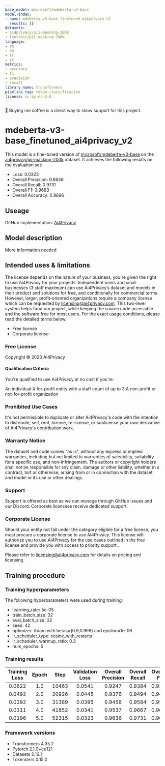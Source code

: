 ```yaml
---
base_model: microsoft/mdeberta-v3-base
model-index:
- name: mdeberta-v3-base_finetuned_ai4privacy_v2
  results: []
datasets:
- ai4privacy/pii-masking-200k
- Isotonic/pii-masking-200k
language:
- en
- de
- fr
- it
metrics:
- accuracy
- f1
- precision
- recall
library_name: transformers
pipeline_tag: token-classification
license: cc-by-nc-4.0
---
```


<!-- This model card has been generated automatically according to the information the Trainer had access to. You
should probably proofread and complete it, then remove this comment. -->

🌟 Buying me coffee is a direct way to show support for this project. 
<a href="https://www.buymeacoffee.com/isotonic"><img src="https://www.buymeacoffee.com/assets/img/guidelines/download-assets-sm-1.svg" alt=""></a>


# mdeberta-v3-base_finetuned_ai4privacy_v2

This model is a fine-tuned version of [microsoft/mdeberta-v3-base](https://huggingface.co/microsoft/mdeberta-v3-base) on the [ai4privacy/pii-masking-200k](https://huggingface.co/datasets/ai4privacy/pii-masking-200k) dataset.
It achieves the following results on the evaluation set:

- Loss: 0.0323
- Overall Precision: 0.9636
- Overall Recall: 0.9731
- Overall F1: 0.9683
- Overall Accuracy: 0.9896

## Useage
GitHub Implementation: [Ai4Privacy](https://github.com/Sripaad/ai4privacy)

## Model description

More information needed

## Intended uses & limitations

The license depends on the nature of your business, you're given the right to use Ai4Privacy for your projects. Independent users and small businesses (3 staff maximum) can use Ai4Privacy’s dataset and models in their product and solutions for free, and conditionally for commercial terms. However, larger, profit-oriented organizations require a company license which can be requested by [licensing@ai4privacy.com](mailto:licensing@ai4privacy.com).
This two-level system helps fund our project, while keeping the source code accessible and the software free for most users. For the exact usage conditions, please read the detailed terms below.

- Free license
- Corporate license

### Free License
Copyright © 2023 Ai4Privacy

#### Qualification Criteria
You're qualified to use Ai4Privacy at no cost if you're:

An individual
A for-profit entity with a staff count of up to 3
A non-profit or not-for-profit organization


### Prohibited Use Cases
It's not permissible to duplicate or alter Ai4Privacy's code with the intention to distribute, sell, rent, license, re-license, or sublicense your own derivative of Ai4Privacy's contribution work.

### Warranty Notice
The dataset and code comes "as is", without any express or implied warranties, including but not limited to warranties of saleability, suitability for a specific use, and non-infringement. The authors or copyright holders shall not be responsible for any claim, damage or other liability, whether in a contract, tort or otherwise, arising from or in connection with the dataset and model or its use or other dealings.

### Support
Support is offered as best as we can manage through GitHub Issues and our Discord. Corporate licensees receive dedicated support.

### Corporate License
Should your entity not fall under the category eligible for a free license, you must procure a corporate license to use Ai4Privacy. This license will authorize you to use Ai4Privacy for the use cases outlined in the free license and provide you with access to priority support..

Please refer to [licensing@ai4privacy.com](mailto:licensing@ai4privacy.com) for details on pricing and licensing.

## Training procedure

### Training hyperparameters

The following hyperparameters were used during training:
- learning_rate: 5e-05
- train_batch_size: 32
- eval_batch_size: 32
- seed: 42
- optimizer: Adam with betas=(0.9,0.999) and epsilon=1e-06
- lr_scheduler_type: cosine_with_restarts
- lr_scheduler_warmup_ratio: 0.2
- num_epochs: 5

### Training results

| Training Loss | Epoch | Step  | Validation Loss | Overall Precision | Overall Recall | Overall F1 | Overall Accuracy | Accountname F1 | Accountnumber F1 | Age F1 | Amount F1 | Bic F1 | Bitcoinaddress F1 | Buildingnumber F1 | City F1 | Companyname F1 | County F1 | Creditcardcvv F1 | Creditcardissuer F1 | Creditcardnumber F1 | Currency F1 | Currencycode F1 | Currencyname F1 | Currencysymbol F1 | Date F1 | Dob F1 | Email F1 | Ethereumaddress F1 | Eyecolor F1 | Firstname F1 | Gender F1 | Height F1 | Iban F1 | Ip F1  | Ipv4 F1 | Ipv6 F1 | Jobarea F1 | Jobtitle F1 | Jobtype F1 | Lastname F1 | Litecoinaddress F1 | Mac F1 | Maskednumber F1 | Middlename F1 | Nearbygpscoordinate F1 | Ordinaldirection F1 | Password F1 | Phoneimei F1 | Phonenumber F1 | Pin F1 | Prefix F1 | Secondaryaddress F1 | Sex F1 | Ssn F1 | State F1 | Street F1 | Time F1 | Url F1 | Useragent F1 | Username F1 | Vehiclevin F1 | Vehiclevrm F1 | Zipcode F1 |
|:-------------:|:-----:|:-----:|:---------------:|:-----------------:|:--------------:|:----------:|:----------------:|:--------------:|:----------------:|:------:|:---------:|:------:|:-----------------:|:-----------------:|:-------:|:--------------:|:---------:|:----------------:|:-------------------:|:-------------------:|:-----------:|:---------------:|:---------------:|:-----------------:|:-------:|:------:|:--------:|:------------------:|:-----------:|:------------:|:---------:|:---------:|:-------:|:------:|:-------:|:-------:|:----------:|:-----------:|:----------:|:-----------:|:------------------:|:------:|:---------------:|:-------------:|:----------------------:|:-------------------:|:-----------:|:------------:|:--------------:|:------:|:---------:|:-------------------:|:------:|:------:|:--------:|:---------:|:-------:|:------:|:------------:|:-----------:|:-------------:|:-------------:|:----------:|
| 0.0622        | 1.0   | 10463 | 0.0541          | 0.9247            | 0.9384         | 0.9315     | 0.9770           | 0.9949         | 0.9917           | 0.9812 | 0.9224    | 0.9847 | 0.9592            | 0.9056            | 0.9595  | 0.9802         | 0.9775    | 0.9350           | 0.9971              | 0.8939              | 0.7380      | 0.9664          | 0.0843          | 0.9721            | 0.7784  | 0.6363 | 0.9993   | 0.9877             | 0.9833      | 0.9696       | 0.9866    | 0.9716    | 0.9914  | 0.0    | 0.8238  | 0.8025  | 0.9882     | 0.9874      | 0.9878     | 0.8820      | 0.9085             | 0.9869 | 0.8831          | 0.8686        | 0.9984                 | 0.9958              | 0.9786      | 0.9971       | 0.9885         | 0.9482 | 0.9455    | 0.9934              | 0.9956 | 0.9860 | 0.9673   | 0.9799    | 0.9916  | 0.9958 | 0.9995       | 0.9875      | 0.9555        | 0.9819        | 0.9311     |
| 0.0492        | 2.0   | 20926 | 0.0445          | 0.9376            | 0.9494         | 0.9434     | 0.9788           | 0.9970         | 0.9979           | 0.9883 | 0.9492    | 0.9949 | 0.9626            | 0.9548            | 0.9819  | 0.9911         | 0.9922    | 0.9740           | 0.9985              | 0.9057              | 0.5805      | 0.9771          | 0.4872          | 0.9734            | 0.8257  | 0.7479 | 0.9989   | 0.9944             | 0.9960      | 0.9819       | 0.9933    | 0.9958    | 0.9962  | 0.1521 | 0.7969  | 0.8083  | 0.9957     | 0.9972      | 0.9970     | 0.9335      | 0.8953             | 0.9967 | 0.8786          | 0.9232        | 1.0                    | 0.9980              | 0.9868      | 0.9985       | 0.9967         | 0.9808 | 0.9708    | 0.9969              | 0.9979 | 0.9980 | 0.9921   | 0.9913    | 0.9979  | 1.0    | 1.0          | 0.9914      | 0.9788        | 0.9859        | 0.9622     |
| 0.0392        | 3.0   | 31389 | 0.0395          | 0.9458            | 0.9584         | 0.9521     | 0.9815           | 0.9988         | 0.9971           | 0.9861 | 0.9573    | 0.9955 | 0.9764            | 0.9518            | 0.9836  | 0.9914         | 0.9921    | 0.9802           | 0.9985              | 0.9300              | 0.8115      | 0.9862          | 0.5935          | 0.9821            | 0.8684  | 0.7870 | 0.9994   | 0.9972             | 0.9976      | 0.9860       | 0.9956    | 0.9981    | 0.9964  | 0.3002 | 0.8302  | 0.7274  | 0.9863     | 0.9968      | 0.9979     | 0.9528      | 0.9208             | 0.9881 | 0.9195          | 0.9269        | 0.9992                 | 0.9980              | 0.9894      | 0.9998       | 0.9984         | 0.9750 | 0.9767    | 0.9971              | 0.9972 | 0.9978 | 0.9927   | 0.9952    | 0.9966  | 1.0    | 0.9997       | 0.9962      | 0.9942        | 0.9937        | 0.9653     |
| 0.0311        | 4.0   | 41852 | 0.0341          | 0.9537            | 0.9667         | 0.9601     | 0.9855           | 0.9998         | 0.9986           | 0.9869 | 0.9545    | 0.9961 | 0.9774            | 0.9632            | 0.9885  | 0.9952         | 0.9940    | 0.9838           | 0.9985              | 0.9392              | 0.8567      | 0.9863          | 0.7015          | 0.9853            | 0.9158  | 0.8687 | 1.0      | 0.9979             | 0.9984      | 0.9875       | 0.9971    | 1.0       | 0.9962  | 0.4882 | 0.8664  | 0.6966  | 0.9927     | 0.9973      | 0.9967     | 0.9583      | 0.9251             | 0.9979 | 0.9275          | 0.9351        | 1.0                    | 0.9988              | 0.9932      | 0.9998       | 0.9980         | 0.9852 | 0.9760    | 0.9983              | 0.9980 | 0.9985 | 0.9932   | 0.9952    | 0.9966  | 0.9996 | 1.0          | 0.9969      | 0.9955        | 0.9942        | 0.9685     |
| 0.0196        | 5.0   | 52315 | 0.0323          | 0.9636            | 0.9731         | 0.9683     | 0.9896           | 0.9998         | 0.9973           | 0.9878 | 0.9495    | 0.9932 | 0.9704            | 0.9648            | 0.9887  | 0.9942         | 0.9940    | 0.9820           | 0.9985              | 0.9570              | 0.8750      | 0.9888          | 0.7416          | 0.9819            | 0.9295  | 0.8946 | 0.9998   | 0.9965             | 0.9984      | 0.9886       | 0.9962    | 1.0       | 0.9966  | 0.6284 | 0.8884  | 0.8015  | 0.9940     | 0.9973      | 0.9970     | 0.9653      | 0.9109             | 0.9992 | 0.9524          | 0.9347        | 1.0                    | 0.9984              | 0.9936      | 0.9998       | 0.9992         | 0.9857 | 0.9801    | 0.9988              | 0.9979 | 0.9983 | 0.9944   | 0.9953    | 0.9974  | 1.0    | 1.0          | 0.9966      | 0.9936        | 0.9917        | 0.9727     |


### Framework versions

- Transformers 4.35.2
- Pytorch 2.1.0+cu121
- Datasets 2.16.1
- Tokenizers 0.15.0